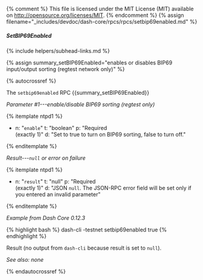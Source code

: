 {% comment %}
This file is licensed under the MIT License (MIT) available on
http://opensource.org/licenses/MIT.
{% endcomment %}
{% assign filename="_includes/devdoc/dash-core/rpcs/rpcs/setbip69enabled.md" %}

##### SetBIP69Enabled
{% include helpers/subhead-links.md %}

{% assign summary_setBIP69Enabled="enables or disables BIP69 input/output sorting (regtest network only)" %}

<!-- __ -->

{% autocrossref %}

The `setbip69enabled` RPC {{summary_setBIP69Enabled}}

*Parameter #1---enable/disable BIP69 sorting (regtest only)*

{% itemplate ntpd1 %}
- n: "`enable`"
  t: "boolean"
  p: "Required<br>(exactly 1)"
  d: "Set to true to turn on BIP69 sorting, false to turn off."

{% enditemplate %}

*Result---`null` or error on failure*

{% itemplate ntpd1 %}
- n: "`result`"
  t: "null"
  p: "Required<br>(exactly 1)"
  d: "JSON `null`.  The JSON-RPC error field will be set only if you entered an invalid parameter"

{% enditemplate %}

*Example from Dash Core 0.12.3*

{% highlight bash %}
dash-cli -testnet setbip69enabled true
{% endhighlight %}

Result (no output<!--noref--> from `dash-cli` because result is set to `null`).

*See also: none*

{% endautocrossref %}
